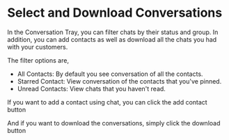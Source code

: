 # Select and Download Conversations

In the Conversation Tray, you can filter chats by their status and group. In addition, you can add contacts as well as download all the chats you had with your customers.

The filter options are,

* All Contacts<img src="https://files.gitbook.com/v0/b/gitbook-x-prod.appspot.com/o/spaces%2FhElFPtMZjXYjDDMBT5q2%2Fuploads%2FORBRYmXV1N6yI5hySLSm%2FAll%20Contacts%20in%20Chat.png?alt=media&#x26;token=0885b9be-aa53-40fc-a797-3bedda052256" alt="" data-size="line">: By default you see conversation of all the contacts.
* Starred Contact<img src="https://files.gitbook.com/v0/b/gitbook-x-prod.appspot.com/o/spaces%2FhElFPtMZjXYjDDMBT5q2%2Fuploads%2FMyhb0RJkXV1ol4yIVnML%2FStarred%20Contacts.png?alt=media&#x26;token=4f32cdbb-34a9-4c92-939a-fa2ba0aea59d" alt="" data-size="line">: View conversation of the contacts that you've pinned.
* Unread Contacts<img src="https://files.gitbook.com/v0/b/gitbook-x-prod.appspot.com/o/spaces%2FhElFPtMZjXYjDDMBT5q2%2Fuploads%2FFBwOnfKFibTJ3BEubfEO%2FUnread%20Contacts.png?alt=media&#x26;token=29f3c75e-befb-4dd8-a553-d060a2686a9a" alt="" data-size="line">: View chats that you haven't read.

If you want to add a contact using chat, you can click the add contact button<img src="https://files.gitbook.com/v0/b/gitbook-x-prod.appspot.com/o/spaces%2FhElFPtMZjXYjDDMBT5q2%2Fuploads%2FYExBO4L1cIQf04XX7eGS%2FAdd%20Contacts%20using%20Chat.png?alt=media&#x26;token=97b24f89-670d-4620-97c0-1bb069872b14" alt="" data-size="line">

And if you want to download the conversations, simply click the download button<img src="https://files.gitbook.com/v0/b/gitbook-x-prod.appspot.com/o/spaces%2FhElFPtMZjXYjDDMBT5q2%2Fuploads%2FcH9phiHJBZIYZmUbLyUF%2FDownload%20Conversations.png?alt=media&#x26;token=374ecb9f-75ff-4b10-ad9f-fcaf3c0d37f6" alt="" data-size="line">
